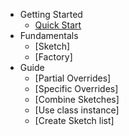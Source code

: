 - Getting Started
  - [Quick Start](./quick-start.md)
- Fundamentals
  - [Sketch]
  - [Factory]
- Guide
  - [Partial Overrides]
  - [Specific Overrides]
  - [Combine Sketches]
  - [Use class instance]
  - [Create Sketch list]
